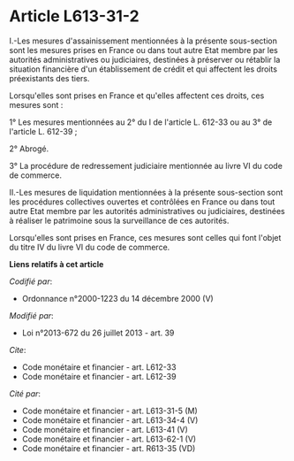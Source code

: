# Article L613-31-2

I.-Les mesures d'assainissement mentionnées à la présente sous-section sont les mesures prises en France ou dans tout autre
Etat membre par les autorités administratives ou judiciaires, destinées à préserver ou rétablir la situation financière d'un
établissement de crédit et qui affectent les droits préexistants des tiers. 

Lorsqu'elles sont prises en France et qu'elles affectent ces droits, ces mesures sont : 

1° Les mesures mentionnées au 2° du I de l'article L. 612-33 ou au 3° de l'article L. 612-39 ; 

2° Abrogé. 

3° La procédure de redressement judiciaire mentionnée au livre VI du code de commerce. 

II.-Les mesures de liquidation mentionnées à la présente sous-section sont les procédures collectives ouvertes et contrôlées
en France ou dans tout autre Etat membre par les autorités administratives ou judiciaires, destinées à réaliser le patrimoine
sous la surveillance de ces autorités. 

Lorsqu'elles sont prises en France, ces mesures sont celles qui font l'objet du titre IV du livre VI du code de commerce.

**Liens relatifs à cet article**

_Codifié par_:

  - Ordonnance n°2000-1223 du 14 décembre 2000 (V)

_Modifié par_:

  - Loi n°2013-672 du 26 juillet 2013 - art. 39

_Cite_:

  - Code monétaire et financier - art. L612-33
  - Code monétaire et financier - art. L612-39

_Cité par_:

  - Code monétaire et financier - art. L613-31-5 (M)
  - Code monétaire et financier - art. L613-34-4 (V)
  - Code monétaire et financier - art. L613-41 (V)
  - Code monétaire et financier - art. L613-62-1 (V)
  - Code monétaire et financier - art. R613-35 (VD)
